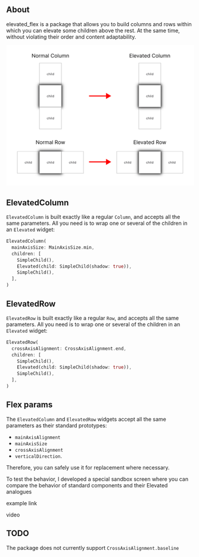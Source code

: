 ## About

elevated_flex is a package that allows you to build columns and rows within which you can elevate some children above the rest. At the same time, without violating their order and content adaptability.

![Elevated Flex](images/elevated_flex.png)

## ElevatedColumn

`ElevatedColumn` is built exactly like a regular `Column`, and accepts all the same parameters. All you need is to wrap one or several of the children in an `Elevated` widget:

```dart
ElevatedColumn(
  mainAxisSize: MainAxisSize.min,
  children: [
    SimpleChild(),
    Elevated(child: SimpleChild(shadow: true)),
    SimpleChild(),
  ],
)
```

## ElevatedRow

`ElevatedRow` is built exactly like a regular `Row`, and accepts all the same parameters. All you need is to wrap one or several of the children in an `Elevated` widget:

```dart
ElevatedRow(
  crossAxisAlignment: CrossAxisAlignment.end,
  children: [
    SimpleChild(),
    Elevated(child: SimpleChild(shadow: true)),
    SimpleChild(),
  ],
)
```



## Flex params

The `ElevatedColumn` and `ElevatedRow` widgets accept all the same parameters as their standard prototypes:
- `mainAxisAlignment`
- `mainAxisSize`
- `crossAxisAlignment`
- `verticalDirection`.

Therefore, you can safely use it for replacement where necessary.

To test the behavior, I developed a special sandbox screen where you can compare the behavior of standard components and their Elevated analogues

example link

video



## TODO

The package does not currently support `CrossAxisAlignment.baseline`